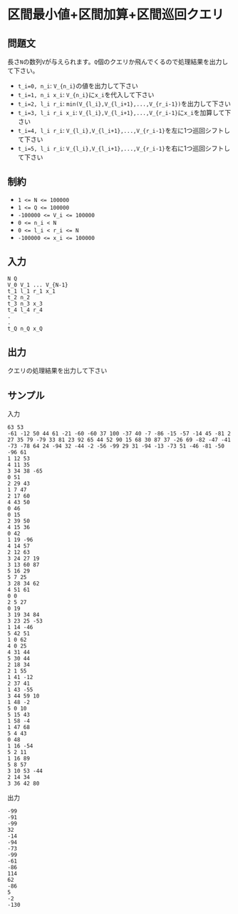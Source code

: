# 区間最小値+区間加算+区間巡回クエリ

## 問題文

長さ`N`の数列`V`が与えられます。`Q`個のクエリか飛んでくるので処理結果を出力して下さい。  

- `t_i=0, n_i`: `V_{n_i}`の値を出力して下さい
- `t_i=1, n_i x_i`: `V_{n_i}`に`x_i`を代入して下さい
- `t_i=2, l_i r_i`: `min(V_{l_i},V_{l_i+1},...,V_{r_i-1})`を出力して下さい
- `t_i=3, l_i r_i x_i`: `V_{l_i},V_{l_i+1},...,V_{r_i-1}`に`x_i`を加算して下さい
- `t_i=4, l_i r_i`: `V_{l_i},V_{l_i+1},...,V_{r_i-1}`を左に1つ巡回シフトして下さい
- `t_i=5, l_i r_i`: `V_{l_i},V_{l_i+1},...,V_{r_i-1}`を右に1つ巡回シフトして下さい

## 制約

- `1 <= N <= 100000`
- `1 <= Q <= 100000`
- `-100000 <= V_i <= 100000`
- `0 <= n_i < N`
- `0 <= l_i < r_i <= N`
- `-100000 <= x_i <= 100000`

## 入力

```
N Q
V_0 V_1 ... V_{N-1}
t_1 l_1 r_1 x_1
t_2 n_2
t_3 n_3 x_3
t_4 l_4 r_4
.
.
t_Q n_Q x_Q
```

## 出力

クエリの処理結果を出力して下さい

## サンプル

入力
```
63 53
-61 -12 50 44 61 -21 -60 -60 37 100 -37 40 -7 -86 -15 -57 -14 45 -81 2 27 35 79 -79 33 81 23 92 65 44 52 90 15 68 30 87 37 -26 69 -82 -47 -41 -73 -78 64 24 -94 32 -44 -2 -56 -99 29 31 -94 -13 -73 51 -46 -81 -50 -96 61
1 12 53
4 11 35
3 34 38 -65
0 51
2 29 43
1 7 47
2 17 60
4 43 50
0 46
0 15
2 39 50
4 15 36
0 42
1 19 -96
4 14 57
2 12 63
3 24 27 19
3 13 60 87
5 16 29
5 7 25
3 28 34 62
4 51 61
0 0
2 5 27
0 19
3 19 34 84
3 23 25 -53
1 14 -46
5 42 51
1 0 62
4 0 25
4 31 44
5 30 44
2 18 34
2 1 55
1 41 -12
2 37 41
1 43 -55
3 44 59 10
1 48 -2
5 0 10
5 15 43
1 58 -4
1 47 68
5 4 43
0 48
1 16 -54
5 2 11
1 16 89
5 8 57
3 10 53 -44
2 14 34
3 36 42 80
```

出力
```
-99
-91
-99
32
-14
-94
-73
-99
-61
-86
114
62
-86
5
-2
-130
```
